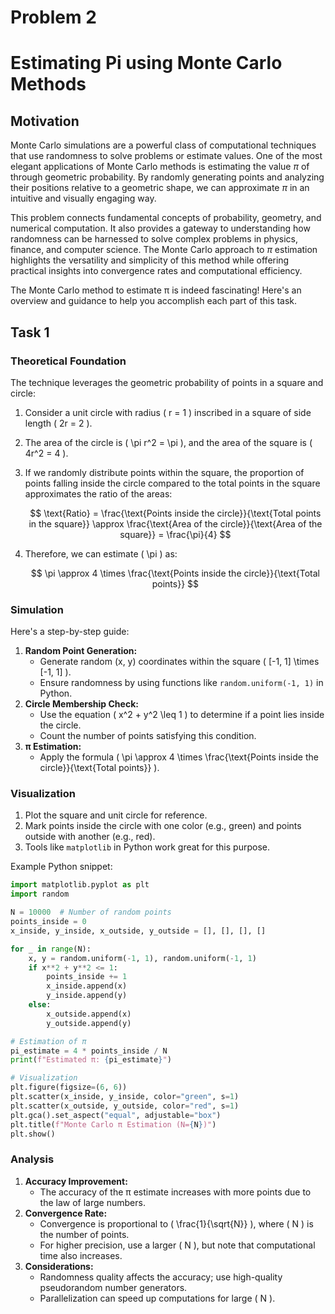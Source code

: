 # Problem 2

# Estimating Pi using Monte Carlo Methods

## Motivation

Monte Carlo simulations are a powerful class of computational techniques that use randomness to solve problems or estimate values. One of the most elegant applications of Monte Carlo methods is estimating the value $\pi$ of through geometric probability. By randomly generating points and analyzing their positions relative to a geometric shape, we can approximate $\pi$ in an intuitive and visually engaging way.

This problem connects fundamental concepts of probability, geometry, and numerical computation. It also provides a gateway to understanding how randomness can be harnessed to solve complex problems in physics, finance, and computer science. The Monte Carlo approach to $\pi$ estimation highlights the versatility and simplicity of this method while offering practical insights into convergence rates and computational efficiency.

The Monte Carlo method to estimate π is indeed fascinating! Here's an overview and guidance to help you accomplish each part of this task.

## Task 1

### **Theoretical Foundation**
The technique leverages the geometric probability of points in a square and circle:  

1. Consider a unit circle with radius \( r = 1 \) inscribed in a square of side length \( 2r = 2 \).  

2. The area of the circle is \( \pi r^2 = \pi \), and the area of the square is \( 4r^2 = 4 \).  

3. If we randomly distribute points within the square, the proportion of points falling inside the circle compared to the total points in the square approximates the ratio of the areas:  

   $$
   \text{Ratio} = \frac{\text{Points inside the circle}}{\text{Total points in the square}} \approx \frac{\text{Area of the circle}}{\text{Area of the square}} = \frac{\pi}{4}
   $$

4. Therefore, we can estimate \( \pi \) as:  

   $$
   \pi \approx 4 \times \frac{\text{Points inside the circle}}{\text{Total points}}
   $$  


### **Simulation**
Here's a step-by-step guide:
1. **Random Point Generation:**
   - Generate random (x, y) coordinates within the square \( [-1, 1] \times [-1, 1] \).
   - Ensure randomness by using functions like `random.uniform(-1, 1)` in Python.
2. **Circle Membership Check:**
   - Use the equation \( x^2 + y^2 \leq 1 \) to determine if a point lies inside the circle.
   - Count the number of points satisfying this condition.
3. **π Estimation:**
   - Apply the formula \( \pi \approx 4 \times \frac{\text{Points inside the circle}}{\text{Total points}} \).

### **Visualization**
1. Plot the square and unit circle for reference.
2. Mark points inside the circle with one color (e.g., green) and points outside with another (e.g., red).
3. Tools like `matplotlib` in Python work great for this purpose.

Example Python snippet:
```python
import matplotlib.pyplot as plt
import random

N = 10000  # Number of random points
points_inside = 0
x_inside, y_inside, x_outside, y_outside = [], [], [], []

for _ in range(N):
    x, y = random.uniform(-1, 1), random.uniform(-1, 1)
    if x**2 + y**2 <= 1:
        points_inside += 1
        x_inside.append(x)
        y_inside.append(y)
    else:
        x_outside.append(x)
        y_outside.append(y)

# Estimation of π
pi_estimate = 4 * points_inside / N
print(f"Estimated π: {pi_estimate}")

# Visualization
plt.figure(figsize=(6, 6))
plt.scatter(x_inside, y_inside, color="green", s=1)
plt.scatter(x_outside, y_outside, color="red", s=1)
plt.gca().set_aspect("equal", adjustable="box")
plt.title(f"Monte Carlo π Estimation (N={N})")
plt.show()
```

### **Analysis**
1. **Accuracy Improvement:** 
   - The accuracy of the π estimate increases with more points due to the law of large numbers.
2. **Convergence Rate:**
   - Convergence is proportional to \( \frac{1}{\sqrt{N}} \), where \( N \) is the number of points.
   - For higher precision, use a larger \( N \), but note that computational time also increases.
3. **Considerations:**
   - Randomness quality affects the accuracy; use high-quality pseudorandom number generators.
   - Parallelization can speed up computations for large \( N \).


